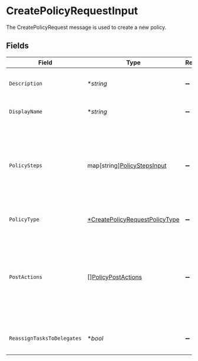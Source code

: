 # CreatePolicyRequestInput

 The CreatePolicyRequest message is used to create a new policy.



## Fields

| Field                                                                                                                                         | Type                                                                                                                                          | Required                                                                                                                                      | Description                                                                                                                                   |
| --------------------------------------------------------------------------------------------------------------------------------------------- | --------------------------------------------------------------------------------------------------------------------------------------------- | --------------------------------------------------------------------------------------------------------------------------------------------- | --------------------------------------------------------------------------------------------------------------------------------------------- |
| `Description`                                                                                                                                 | **string*                                                                                                                                     | :heavy_minus_sign:                                                                                                                            |  The description of the new policy.<br/>                                                                                                      |
| `DisplayName`                                                                                                                                 | **string*                                                                                                                                     | :heavy_minus_sign:                                                                                                                            |  The display name of the new policy.<br/>                                                                                                     |
| `PolicySteps`                                                                                                                                 | map[string][PolicyStepsInput](../../models/shared/policystepsinput.md)                                                                        | :heavy_minus_sign:                                                                                                                            |  The map of policy type to policy steps. The key is the stringified version of the enum. See other policies for examples.<br/>                |
| `PolicyType`                                                                                                                                  | [*CreatePolicyRequestPolicyType](../../models/shared/createpolicyrequestpolicytype.md)                                                        | :heavy_minus_sign:                                                                                                                            |  The enum of the policy type.<br/>                                                                                                            |
| `PostActions`                                                                                                                                 | [][PolicyPostActions](../../models/shared/policypostactions.md)                                                                               | :heavy_minus_sign:                                                                                                                            |  Actions to occur after a policy finishes. As of now this is only valid on a certify policy to remediate a denied certification immediately.<br/> |
| `ReassignTasksToDelegates`                                                                                                                    | **bool*                                                                                                                                       | :heavy_minus_sign:                                                                                                                            |  Allows reassigning tasks to delegates.<br/>                                                                                                  |